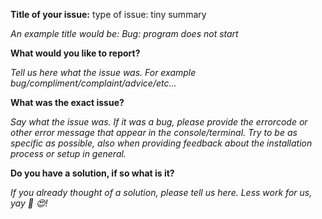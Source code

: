 **Title of your issue:** type of issue: tiny summary

*An example title would be: Bug: program does not start*

**What would you like to report?**

*Tell us here what the issue was. For example bug/compliment/complaint/advice/etc...*

**What was the exact issue?**

*Say what the issue was. If it was a bug, please provide the errorcode or other error message that appear in the console/terminal.
Try to be as specific as possible, also when providing feedback about the installation process or setup in general.*

**Do you have a solution, if so what is it?**

*If you already thought of a solution, please tell us here. Less work for us, yay 🎊 😍!*